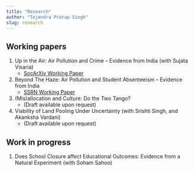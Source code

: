 ```yaml
---
title: "Research"
author: "Tejendra Pratap Singh"
slug: research
---
```


## Working papers 

1. Up in the Air: Air Pollution and Crime – Evidence from India (with Sujata Visaria)
    - [SocArXiv Working Paper](https://doi.org/10.31235/osf.io/hs4xj) 
2. Beyond The Haze: Air Pollution and Student Absenteeism – Evidence from India
    - [SSRN Working Paper](https://papers.ssrn.com/sol3/papers.cfm?abstract_id=3680588)     
3. (Mis)allocation and Culture: Do the Two Tango? 
    - (Draft available upon request)
4. Viability of Land Pooling Under Uncertainty (with Srishti Singh, and Akanksha Vardani)
    - (Draft available upon request) 

## Work in progress

1. Does School Closure affect Educational Outcomes: Evidence from a Natural Experiment (with Soham Sahoo) 
